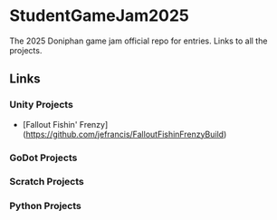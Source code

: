 # StudentGameJam2025
 The 2025 Doniphan game jam official repo for entries. Links to all the projects.


## Links

### Unity Projects
- [Fallout Fishin' Frenzy] (https://github.com/jefrancis/FalloutFishinFrenzyBuild)

### GoDot Projects

### Scratch Projects

### Python Projects
